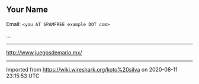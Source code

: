 ## Your Name

Email: `<you AT SPAMFREE example DOT com>`

...

-----

<http://www.juegosdemario.mx/>

---

Imported from https://wiki.wireshark.org/koto%20silva on 2020-08-11 23:15:53 UTC
